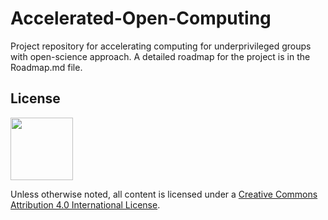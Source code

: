 # Accelerated-Open-Computing
Project repository for accelerating computing for underprivileged groups with open-science approach. A detailed roadmap for the project is in the Roadmap.md file.


## License
<img src="http://mirrors.creativecommons.org/presskit/buttons/88x31/png/by.png" width=100>

Unless otherwise noted, all content is licensed under a [Creative Commons Attribution 4.0 International License]((https://creativecommons.org/licenses/by/4.0/)).


